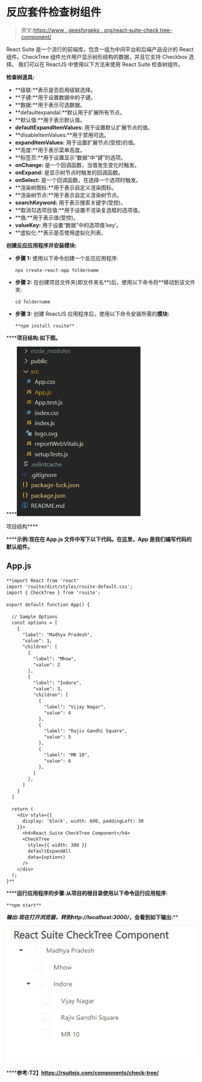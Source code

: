 # 反应套件检查树组件

> 原文:[https://www . geesforgeks . org/react-suite-check tree-component/](https://www.geeksforgeeks.org/react-suite-checktree-component/)

React Suite 是一个流行的前端库，包含一组为中间平台和后端产品设计的 React 组件。CheckTree 组件允许用户显示树形结构的数据，并且它支持 Checkbox 选择。  我们可以在 ReactJS 中使用以下方法来使用 React Suite 检查树组件。

**检查树道具:**

*   **级联:**表示是否启用级联选择。
*   **子键:**用于设置数据中的子键。
*   **数据:**用于表示可选数据。
*   **defaultexpandal:**默认用于扩展所有节点。
*   **默认值:**用于表示默认值。
*   **defaultExpandItemValues:** 用于设置默认扩展节点的值。
*   **disableItemValues:**用于禁用可选。
*   **expandItemValues:** 用于设置扩展节点(受控)的值。
*   **高度:**用于表示菜单高度。
*   **标签页:**用于设置显示“数据”中“键”的选项。
*   **onChange:** 是一个回调函数，当值发生变化时触发。
*   **onExpand:** 是显示树节点时触发的回调函数。
*   **onSelect:** 是一个回调函数，在选择一个选项时触发。
*   **渲染树图标:**用于表示自定义渲染图标。
*   **渲染树节点:**用于表示自定义渲染树节点。
*   **searchKeyword:** 用于表示搜索关键字(受控)。
*   **取消勾选项目值:**用于设置不渲染复选框的选项值。
*   **值:**用于表示值(受控)。
*   **valueKey:** 用于设置“数据”中的选项值‘key’。
*   **虚拟化:**表示是否使用虚拟化列表。

**创建反应应用程序并安装模块:**

*   **步骤 1:** 使用以下命令创建一个反应应用程序:

    ```
    npx create-react-app foldername
    ```

*   **步骤 2:** 在创建项目文件夹(即文件夹名**)后，使用以下命令将**移动到该文件夹:

    ```
    cd foldername
    ```

*   **步骤 3:** 创建 ReactJS 应用程序后，使用以下命令安装所需的****模块:****

    ```
    **npm install rsuite**
    ```

******项目结构:**如下图。****

****![](img/f04ae0d8b722a9fff0bd9bd138b29c23.png)

项目结构**** 

******示例:**现在在 **App.js** 文件中写下以下代码。在这里，App 是我们编写代码的默认组件。****

## ****App.js****

```
**import React from 'react'
import 'rsuite/dist/styles/rsuite-default.css';
import { CheckTree } from 'rsuite';

export default function App() {

  // Sample Options
  const options = [
    {
      "label": "Madhya Pradesh",
      "value": 1,
      "children": [
        {
          "label": "Mhow",
          "value": 2
        },
        {
          "label": "Indore",
          "value": 3,
          "children": [
            {
              "label": "Vijay Nagar",
              "value": 4
            },
            {
              "label": "Rajiv Gandhi Square",
              "value": 5
            },
            {
              "label": "MR 10",
              "value": 6
            },
          ]
        },
      ]
    }
  ]

  return (
    <div style={{
      display: 'block', width: 600, paddingLeft: 30
    }}>
      <h4>React Suite CheckTree Component</h4>
      <CheckTree
        style={{ width: 300 }}
        defaultExpandAll
        data={options}
      />
    </div>
  );
}**
```

******运行应用程序的步骤:**从项目的根目录使用以下命令运行应用程序:****

```
**npm start**
```

******输出:**现在打开浏览器，转到***http://localhost:3000/***，会看到如下输出:****

****![](img/04def73f1249f4d3a8fd19f2bebdcfc5.png)****

******参考:**T2】https://rsuitejs.com/components/check-tree/****